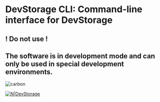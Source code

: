 # DevStorage CLI: Command-line interface for DevStorage
## ! Do not use !
## The software is in development mode and can only be used in special development environments.


![carbon](https://user-images.githubusercontent.com/30439300/109783668-85214780-7c0a-11eb-82f2-ba11f97c37c1.png)


[![N|DevStorage](https://cdn.devstorage.eu/e/header-white.png)](https://devstorage.eu)
